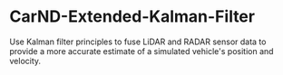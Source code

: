 # CarND-Extended-Kalman-Filter
Use Kalman filter principles to fuse LiDAR and RADAR sensor data to provide a more accurate estimate of a simulated vehicle's position and velocity.
